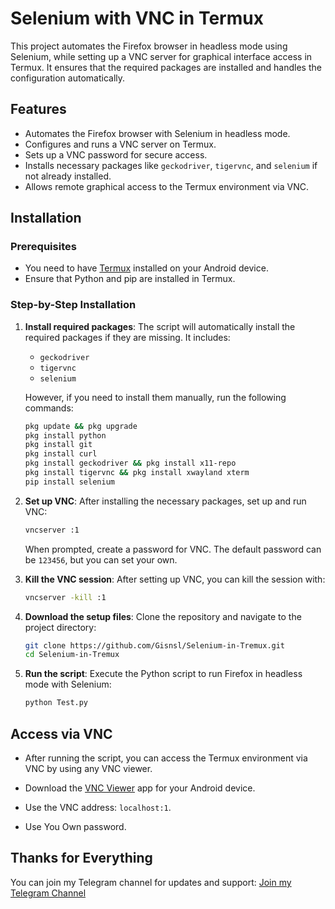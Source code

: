 
# Selenium with VNC in Termux

This project automates the Firefox browser in headless mode using Selenium, while setting up a VNC server for graphical interface access in Termux. It ensures that the required packages are installed and handles the configuration automatically.

## Features
- Automates the Firefox browser with Selenium in headless mode.
- Configures and runs a VNC server on Termux.
- Sets up a VNC password for secure access.
- Installs necessary packages like `geckodriver`, `tigervnc`, and `selenium` if not already installed.
- Allows remote graphical access to the Termux environment via VNC.

## Installation

### Prerequisites
- You need to have [Termux](https://play.google.com/store/apps/details?id=com.termux) installed on your Android device.
- Ensure that Python and pip are installed in Termux.

### Step-by-Step Installation
1. **Install required packages**:
   The script will automatically install the required packages if they are missing. It includes:
   - `geckodriver`
   - `tigervnc`
   - `selenium`

   However, if you need to install them manually, run the following commands:
   ```bash
   pkg update && pkg upgrade 
   pkg install python
   pkg install git
   pkg install curl
   pkg install geckodriver && pkg install x11-repo
   pkg install tigervnc && pkg install xwayland xterm
   pip install selenium
   ```

2. **Set up VNC**:
   After installing the necessary packages, set up and run VNC:
   ```bash
   vncserver :1
   ```

   When prompted, create a password for VNC. The default password can be `123456`, but you can set your own.

3. **Kill the VNC session**:
   After setting up VNC, you can kill the session with:
   ```bash
   vncserver -kill :1
   ```

4. **Download the setup files**:
   Clone the repository and navigate to the project directory:
   ```bash
   git clone https://github.com/Gisnsl/Selenium-in-Tremux.git
   cd Selenium-in-Tremux
   ```

5. **Run the script**:
   Execute the Python script to run Firefox in headless mode with Selenium:
   ```bash
   python Test.py
   ```

## Access via VNC
- After running the script, you can access the Termux environment via VNC by using any VNC viewer.
- Download the [VNC Viewer](https://play.google.com/store/apps/details?id=com.realvnc.viewer.android) app for your Android device.
- Use the VNC address: `localhost:1`.

- Use You Own password.

## Thanks for Everything
You can join my Telegram channel for updates and support:
[Join my Telegram Channel](https://t.me/+f6t2_zdHrFRjYWE8)
